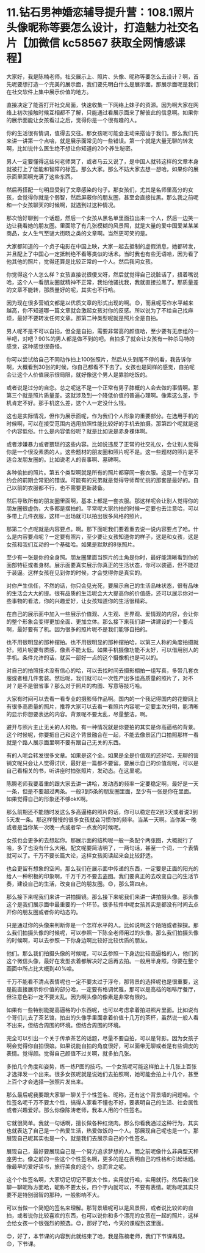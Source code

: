 # 11.钻石男神婚恋辅导提升营：108.1照片头像昵称等要怎么设计，打造魅力社交名片【加微信 kc58567 获取全网情感课程】

大家好，我是陈楠老师。社交展示上、照片、头像、昵称等要怎么去设计？啊，首先呢要想打造一个完美的展示面，我们要先明白什么是展示面。那展示面呢是我们在社交软件上集中展示价值的地方。

直接决定了能否打开社交局面，快速收集一下网络上妹子的资源。因为啊大家在网络上初次接触时候互相都不了解，只能通过看展示面来了解彼此的信息啊。如果你的展示面能让女孩看过之后，觉得你是一个很有趣的人。

你的生活很有情调，值得去交往。那女孩呢可能会主动来搭讪于我们。那么我们先来讲一讲第一个点哈，就是展示面常见的一些错误。第一个就是大量无聊的转发啊，比如说什么医生绝不想让你知道的20个养生秘密。

男人一定要懂得这些何老师哭了，或者马云又说了，是中国人就转这样的文章本身就被打上了低能和智障的标签。那么大家。那么不妨大家去想一想哈，如果你的展示面里面啊充满了这些东西。

然后再搭配一句明显受到了文章感染的句子。那女孩们，尤其是名师里高分的女孩，会觉得你就是个弱智，然后屏蔽你的朋友圈，甚至会直接拉黑。那么我之前呢和一个女孩聊天的时候啊，就遇到过这种情况。

那次恰好聊到一个话题，然后一个女孩从黑名单里面拉出来一个人，然后一边笑一边让我看她的朋友圈。里面除了有几张模糊的风景照，就是大量的爱中国爱某某某商品，女人生气至谜大街晓之类的文章啊。当然更可笑的是。

大家都知道的一个贞子电影在中国上映，大家一起去抵制的虚假消息，她都转发，并且配上了中国心一定抵制绝不看等类似的话术。当时我也有些无语哈，因为看了他其他的照片，觉得还算是比较正常的一个人。然后我问女孩。

你觉得这个人怎么样？女孩直接说很傻叉呀，然后就觉得自己说脏话了，捂着嘴说哈，这个人一看朋友圈就精神不正常，我怕他骚扰我，我就直接拉黑了。那质量差的文章不能转，那质量好的呢，其实也不行哈。

因为现在很多营销文都是以优质文章的形式出现的啊。😊，而且呢写作水平越来越高，你不知道哪一篇文章就会激起女孩对你的反感。所以说为了不给自己找麻烦，最好不要转发任何文章。那第二种类型呢就是照片全是自拍。

男人呢不是不可以自拍，但全是自拍，需要非常高的颜值哈，至少要有无彦组的一半吧，对吧？90%的男人都是做不到的吧。自拍多了就会让女孩有一种杀马特的感觉，这种感觉很奇怪。

你可以尝试给自己不同动作拍上100张照片，然后从头到尾不停的看，我告诉你啊，大概看到30张的时候，你自己都看不下去了。女孩也是同样的感觉，自拍呢会让这个人价值展示很局限，就好像这个男人是靠脸吃饭的。

或者说是过分的自恋。总之呢这不是一个正常有男子膝概的人会去做的事情啊。那第三个就是照片质量差。这就涉及到一个降低价值的普遍心理啊。像素这么差，手机肯定不好。那手机这么差，这个人一定没什么钱。

这也是实际情况，但作为展示面呢，作为我们个人形象的重要部分。在选用手机的时候啊，可以在接受范围内选用拍照性能比较好的手机去拍摄。那第四个呢就是这个内容低俗。什么是内容低俗呢？就是比如说是赤身裸体啊。

或者涉嫌暴力或者猥琐的这些内容。比如说违反了正常的社交礼仪，会让别人觉得你是一个很没素质的人。这些题材的朋友圈和照片呢不是。这一些题材的照片是不适合发朋友圈的。比如说老人的丧事啊、墓碑啊。

各种偷拍的照片。第五个类型啊就是所有的照片都穿同一套衣服。这是一个在学习约会的前期会常犯的错误。可能有的兄弟就是觉得导师帮忙挑的那套是最好的。自己以前的衣服都不行，也不需要更新装备。

然后导致所有的朋友圈里面啊，基本上都是一套衣服。那这样呢会让别人觉得你的朋友圈很虚伪，大多都是摆拍的。平常呢大家约拍的时候一定要也去注意哈，可以多带上几件衣服，这样一出场就可以拍出很多风格的照片。

那第二个点呢就是内容要点。啊。那下面呢我们要着重去说一说内容要点了哈。什么是内容要点呢？一定要有照片，至少要让女孩知道你的样子，这是和女孩，这是女孩和我们互动的一个基础哈。如果是默默的8张照片。

至少有一张是你的全身照。朋友圈里面当照片的主角是你时，最好能清晰看到你的面部特征或者身材。展示面要真实展示你真正的生活状态，你可以装逼，但不能过于装逼。这样女孩在见到你的时候，才会觉得你是真实的。

对你产生信任，不然的话，你只会见光死，要展示自己的生活品味状态，很有品味的生活会大大的提。很有品质的生活呢会大大提高你的价值感，还可以展示你对一些事物的看法，你的兴趣爱好，让女孩知道你的生活很精彩。

在自己的展示面中加入一些展示价值观、人生观、世界观、爱情观的内容，会让你的整个形象会变得更加全面、更加立体。那么接下来我们讲一讲建设的一个要点啊，最好要有了机。因为很多的照片呢不是我们能够自拍的。

也不用很明显的那种摆拍。也不用很明显的那种摆拍哈，以第三人称的角度拍摄就好。照片呢要有质感，像素不能太低。如果手机摄像功能不太好，可以借用别人的手机。条件允许的话，就买一部好一点的这个摄像机也是可以的。

对自己的拍照技术没有信心的哈，可以去找时间去摄影棚拍一组写真，多带几套衣服或者租几件套装。然后呢，我们就可以一次性产出多组高质量的照片了，对不对？是不是很省事？那么对于照片的构图、写意等技巧哈。

大家有时间可以去看一看专业的摄影师作品啊。国内的一个我记得国内的花瓣网上有很多高质量的照片，推荐大家可以去看一看照片内容呢一定要主次分明，能清晰的显示你想要表达的内容。背景呢不要太乱，尽量整洁。啊。

避开与照片主止无关的人和物。有一种情况就是你要拍的其实是你高逼格的背景。这个时候呢，你要把自己和这个背景融合在一起，不能去像景区门口拍照那样一看就是个路人展示面里啊不要有跟自己无关的东西。

有的人呢会转发很多文章。如果是这个全。如果是全是价值观的还好哈，无聊的营销文呢只会让人觉得讨厌，最好是一篇都不要留。要展示自己的价值观呢，可以是自己看相关的书，听讲座时拍张照片，发动态。在这里呢。

陈腾老师我要着重的跟大家去讲一讲哈，发动态的频率一定要稳定啊，最好是一天一条，但是不要超过两条。一般3到5条的朋友圈里面，至少有一张是你在里面。如果觉得自己的形象还不够okK啊。

那么前期还不能随时发这么多高逼格的照片的话，你可以稳定在2到3天或者说3到5天发一条。那这样慢慢的很多女孩就会习惯你的频率。当某一天啊。当你某一晚或者是当你某一次晚一点或者早一点发的时候呢。

女孩也会更多的去想起你。那展示面的结构呢一般一条配个两张图，大概就行了哈，多了也没有什么大用。配文呢要简洁明了，一两句话，甚至一个词，一个表情就可以了。千万不要长篇大论，这样女孩阅读起来会比较舒适。

也会更留有想象的空间。那么我们在展示面中传递的东西，一定要是正面的阳光的给人一种积极的印象啊，千万千万不要去盗图。我们要真正的去改变自己的生活节奏，建设自己的生活，改变自己的朋友圈。😊，那么第四点。

那么接下来呢我们来讲一讲拍摄镜。那么接下来呢我们来讲一讲拍摄头像。那头像这个是我们展示面中最重要的一个环节。很多软件中呢女孩其实是都没有时间去点开你的朋友圈或者你的动态的。

只是通过你的头像来判断你是一个怎样水平的人。比如说啊这个陌陌或者探探。那么我们拍摄头像的时候呢，可以参照一下陈全老师用过的头像。那么我们拍摄头像的时候啊，可以去参照一下你身边啊比较好比较优质的朋友。

他们。那么我们拍摄头像的时候呢，可以去参照一下身边比较高逼格的人，他们的这个微信头像，最好在发型衣着都解决好之后再去拍。一般用半身照，你要在整个画面中所占比大概到40%哈。

千万不能看不清点表情呢也一定不要太过于浮夸，那背景的选择呢也是很重要，这是能直接展示你价值的部分哈，一定要有格调优雅，那可以是高档的咖啡厅餐厅，但注意色彩一定不要太乱。因为啊头像的像素是非常有限的。

如果有一些特别能提高逼格的小东西呢，也可以考虑拿着拍进照片里面。比如说有个哥们儿去了茶艺馆，拍出的头像手里面拿着价值十几万的茶杯，虽然说一般人看不出来，但结合周围的环境。但结合周围的环境。

完全可以引出一个关于传承茶艺的话题，尽量不要自拍，可以是背影。因为女孩子啊会觉得你自拍很娘。如果说能自拍的角度很好，可以面带无聊或者是有些调皮的表情。觉得颜。觉得自己颜值不过关啊，就多拍几张。

多拍几个角度和姿势，练一练P图的技巧。一个女孩呢可能这样拍上十几张上百张才选择发一个出来。很多女孩呢就是说她们去拍照啊，她可能会拍上十几个，甚至上百个才会选择一张照片发出来。

那么最后呢我要跟大家聊一聊关于个性签名、昵称，还有这个背景墙的问题哈。个性签名呢千万不要太个性，搞得人家看不懂也不好，要表明自己的生活、社会属性或者兴趣爱好。那么你像陈涛老师，我本人用的个性签名。

它就很简单。我就一句话啊，擅长做各种红烧肉。那么你看我通过这种行为，其实也就表达了自己是一个热爱生活，热爱做饭的一个人。那展现自己呢也是一个。那展现自己呢其实也是一个。就是我们去展示自己的个性签名。

展现自己，最好要展现自己是一个努力追求梦想的人。而之前呢像什么非典型天秤座男士。像之前的一些这个个性签名啊，更多的是在表明自己的性格和引起话题。像最早的爱好读书，旅行美食的这个。总而言之呢。

这个个性签名啊，大家切记切记不要太个性，实用就行哈，实用就行。然后我们来聊一聊昵称方面哈，昵称不要太长，四个字内就可以，不要有表情。昵称呢其实只要不是特别弱智的那种，一般影响不大。

可以当做一个简短的签名来理解。那背景墙呢可以是风景照，或者说比较帅的自拍，或者说你比较喜欢的东西，也可以说你和多个漂亮的女孩在一起的照片，这样会给女孩一个很强烈的预选。😊，那好了哈，今天的课程到这里面。

😊，好了，本节课的内容到此就结束了哈，我是陈楠老师，我们下节课再见。😊，下节课。